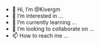 - 👋 Hi, I’m @Kivergm
- 👀 I’m interested in ...
- 🌱 I’m currently learning ...
- 💞️ I’m looking to collaborate on ...
- 📫 How to reach me ...

<!---
Kivergm/Kivergm is a ✨ special ✨ repository because its `README.md` (this file) appears on your GitHub profile.
You can click the Preview link to take a look at your changes.
--->
